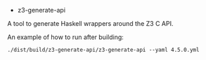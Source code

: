 * z3-generate-api

A tool to generate Haskell wrappers around the Z3 C API.

An example of how to run after building:

    ./dist/build/z3-generate-api/z3-generate-api --yaml 4.5.0.yml
